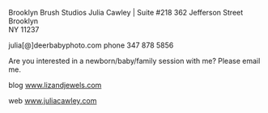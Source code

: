 Brooklyn Brush Studios
Julia Cawley | Suite #218
362 Jefferson Street Brooklyn  
NY 11237
 
julia[@]deerbabyphoto.com
phone 347 878 5856
 
Are you interested in a newborn/baby/family session with me? 
Please email me.  
 

blog www.lizandjewels.com

web www.juliacawley.com

